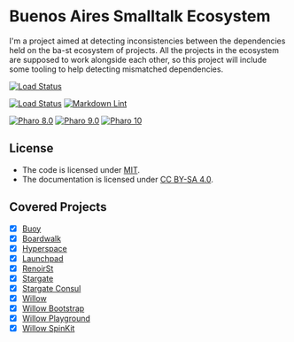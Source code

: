# Buenos Aires Smalltalk Ecosystem

I'm a project aimed at detecting inconsistencies between the dependencies held
on the ba-st ecosystem of projects. All the projects in the ecosystem are
supposed to work alongside each other, so this project will include some
tooling to help detecting mismatched dependencies.

[![Load Status](https://github.com/ba-st/Ecosystem/workflows/Build/badge.svg?branch=release-candidate)](https://github.com/ba-st/Ecosystem/actions?query=workflow%3ABuild)

[![Load Status](https://github.com/ba-st/Ecosystem/actions/workflows/loading.yml/badge.svg)](https://github.com/ba-st/Ecosystem/actions/workflows/loading.yml)
[![Markdown Lint](https://github.com/ba-st/Ecosystem/actions/workflows/markdown-lint.yml/badge.svg)](https://github.com/ba-st/Ecosystem/actions/workflows/markdown-lint.yml)


[![Pharo 8.0](https://img.shields.io/badge/Pharo-8.0-informational)](https://pharo.org)
[![Pharo 9.0](https://img.shields.io/badge/Pharo-9.0-informational)](https://pharo.org)
[![Pharo 10](https://img.shields.io/badge/Pharo-10-informational)](https://pharo.org)

## License

- The code is licensed under [MIT](LICENSE).
- The documentation is licensed under [CC BY-SA 4.0](http://creativecommons.org/licenses/by-sa/4.0/).

## Covered Projects

- [x] [Buoy](github.com/ba-st/Buoy)
- [x] [Boardwalk](github.com/ba-st/Boardwalk)
- [x] [Hyperspace](github.com/ba-st/Hyperspace)
- [x] [Launchpad](github.com/ba-st/Launchpad)
- [x] [RenoirSt](github.com/ba-st/RenoirSt)
- [x] [Stargate](github.com/ba-st/Stargate)
- [x] [Stargate Consul](github.com/ba-st/Stargate-Consul)
- [x] [Willow](github.com/ba-st/Willow)
- [x] [Willow Bootstrap](github.com/ba-st/Willow-Bootstrap)
- [x] [Willow Playground](github.com/ba-st/Willow-Playground)
- [x] [Willow SpinKit](github.com/ba-st/Willow-SpinKit)
